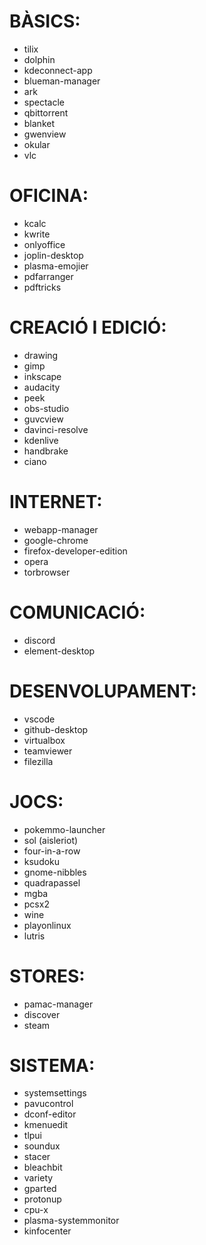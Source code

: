 # BÀSICS:

- tilix
- dolphin
- kdeconnect-app
- blueman-manager
- ark
- spectacle
- qbittorrent
- blanket
- gwenview
- okular
- vlc

# OFICINA:

- kcalc
- kwrite
- onlyoffice
- joplin-desktop
- plasma-emojier
- pdfarranger
- pdftricks

# CREACIÓ I EDICIÓ:

- drawing
- gimp
- inkscape
- audacity
- peek
- obs-studio
- guvcview
- davinci-resolve
- kdenlive
- handbrake
- ciano

# INTERNET:

- webapp-manager
- google-chrome
- firefox-developer-edition
- opera
- torbrowser

# COMUNICACIÓ:

- discord
- element-desktop

# DESENVOLUPAMENT:

- vscode
- github-desktop
- virtualbox
- teamviewer
- filezilla

# JOCS:

- pokemmo-launcher
- sol (aisleriot)
- four-in-a-row
- ksudoku
- gnome-nibbles
- quadrapassel
- mgba
- pcsx2
- wine
- playonlinux
- lutris

# STORES:

- pamac-manager
- discover
- steam

# SISTEMA:

- systemsettings
- pavucontrol
- dconf-editor
- kmenuedit
- tlpui
- soundux
- stacer
- bleachbit
- variety
- gparted
- protonup
- cpu-x
- plasma-systemmonitor
- kinfocenter
